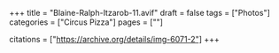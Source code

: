 +++
title = "Blaine-Ralph-Itzarob-11.avif"
draft = false
tags = ["Photos"]
categories = ["Circus Pizza"]
pages = [""]

citations = ["https://archive.org/details/img-6071-2"]
+++
